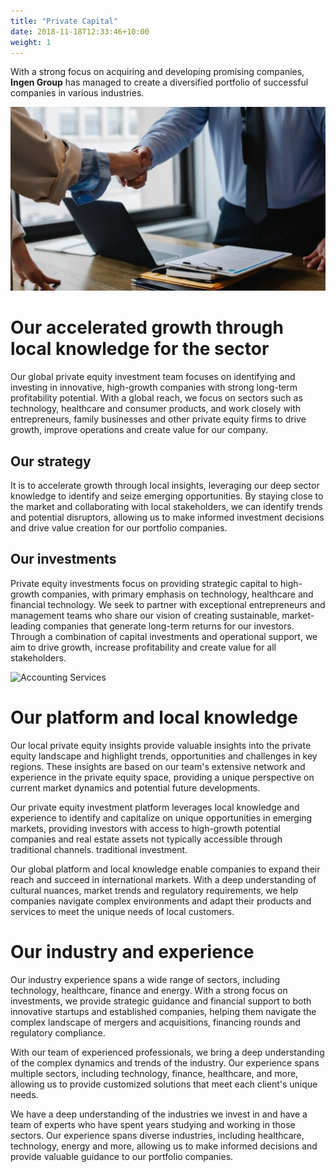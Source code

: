 ```yaml
---
title: "Private Capital"
date: 2018-11-18T12:33:46+10:00
weight: 1
---
```


With a strong focus on acquiring and developing promising companies, **Ingen Group** has managed to create a diversified portfolio of successful companies in various industries.


![Accounting Services](/images/fondos-mutuos.jpg)

# Our accelerated growth through local knowledge for the sector

Our global private equity investment team focuses on identifying and investing in innovative, high-growth companies with strong long-term profitability potential. With a global reach, we focus on sectors such as technology, healthcare and consumer products, and work closely with entrepreneurs, family businesses and other private equity firms to drive growth, improve operations and create value for our company.


## Our strategy

It is to accelerate growth through local insights, leveraging our deep sector knowledge to identify and seize emerging opportunities. By staying close to the market and collaborating with local stakeholders, we can identify trends and potential disruptors, allowing us to make informed investment decisions and drive value creation for our portfolio companies.

## Our investments

Private equity investments focus on providing strategic capital to high-growth companies, with primary emphasis on technology, healthcare and financial technology. We seek to partner with exceptional entrepreneurs and management teams who share our vision of creating sustainable, market-leading companies that generate long-term returns for our investors. Through a combination of capital investments and operational support, we aim to drive growth, increase profitability and create value for all stakeholders.

![Accounting Services](/victoryjacklimited/images/proyecto-app.jpg)

# Our platform and local knowledge

Our local private equity insights provide valuable insights into the private equity landscape and highlight trends, opportunities and challenges in key regions. These insights are based on our team's extensive network and experience in the private equity space, providing a unique perspective on current market dynamics and potential future developments.

Our private equity investment platform leverages local knowledge and experience to identify and capitalize on unique opportunities in emerging markets, providing investors with access to high-growth potential companies and real estate assets not typically accessible through traditional channels. traditional investment.

Our global platform and local knowledge enable companies to expand their reach and succeed in international markets. With a deep understanding of cultural nuances, market trends and regulatory requirements, we help companies navigate complex environments and adapt their products and services to meet the unique needs of local customers.

# Our industry and experience

Our industry experience spans a wide range of sectors, including technology, healthcare, finance and energy. With a strong focus on investments, we provide strategic guidance and financial support to both innovative startups and established companies, helping them navigate the complex landscape of mergers and acquisitions, financing rounds and regulatory compliance.

With our team of experienced professionals, we bring a deep understanding of the complex dynamics and trends of the industry. Our experience spans multiple sectors, including technology, finance, healthcare, and more, allowing us to provide customized solutions that meet each client's unique needs.

We have a deep understanding of the industries we invest in and have a team of experts who have spent years studying and working in those sectors. Our experience spans diverse industries, including healthcare, technology, energy and more, allowing us to make informed decisions and provide valuable guidance to our portfolio companies.
